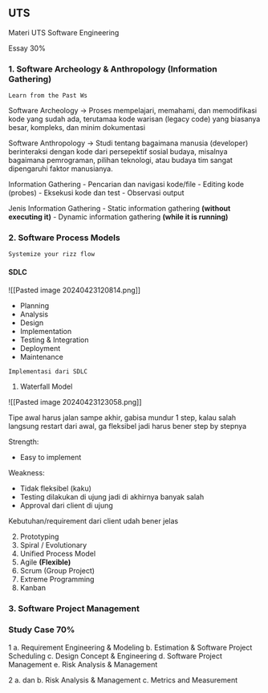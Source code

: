 ## UTS
Materi UTS Software Engineering

Essay 30%
### **1. Software Archeology & Anthropology (Information Gathering)** 
   `Learn from the Past Ws` 
   
   Software Archeology -> Proses mempelajari, memahami, dan memodifikasi kode yang sudah ada, terutamaa kode warisan (legacy code) yang biasanya besar, kompleks, dan minim dokumentasi
   
   Software Anthropology -> Studi tentang bagaimana manusia (developer) berinteraksi dengan kode dari persepektif sosial budaya, misalnya bagaimana pemrograman, pilihan teknologi, atau budaya tim sangat dipengaruhi faktor manusianya.
   
   Information Gathering
	- Pencarian dan navigasi kode/file
	- Editing kode (probes)
	- Eksekusi kode dan test
	- Observasi output

   Jenis Information Gathering
	- Static information gathering **(without executing it)**
	- Dynamic information gathering **(while it is running)**

### 2. **Software Process Models** 
   `Systemize your rizz flow`
#### SDLC
![[Pasted image 20240423120814.png]]
- Planning
- Analysis
- Design
- Implementation
- Testing & Integration
- Deployment
- Maintenance

`Implementasi dari SDLC`
1. Waterfall Model
 
![[Pasted image 20240423123058.png]]

Tipe awal harus jalan sampe akhir, gabisa mundur 1 step, kalau salah langsung restart dari awal, ga fleksibel jadi harus bener step by stepnya

Strength: 
- Easy to implement

Weakness:
- Tidak fleksibel (kaku)
- Testing dilakukan di ujung jadi di akhirnya banyak salah
- Approval dari client di ujung

Kebutuhan/requirement dari client udah bener jelas

2. Prototyping
3. Spiral / Evolutionary
4. Unified Process Model
5. Agile **(Flexible)**
6. Scrum (Group Project)
7. Extreme Programming 
8. Kanban
### 3. Software Project Management


### Study Case 70%

1
a. Requirement Engineering & Modeling
b. Estimation & Software Project Scheduling
c. Design Concept & Engineering
d. Software Project Management
e. Risk Analysis & Management

2
a. dan b. Risk Analysis & Management
c. Metrics and Measurement
